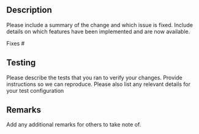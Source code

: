 ## Description

Please include a summary of the change and which issue is fixed. Include details on which features have been implemented and are now available.

Fixes # 

## Testing

Please describe the tests that you ran to verify your changes. Provide instructions so we can reproduce. Please also list any relevant details for your test configuration

## Remarks

Add any additional remarks for others to take note of.